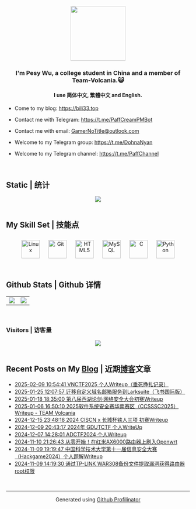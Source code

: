 <div align="center">
<img src="https://avatars.githubusercontent.com/u/28426291" align="center" height="150" width="150" />
</div>  
  

### <div align="center">I'm Pesy Wu, a college student in China and a member of Team-Volcania.😺</div>  
  

#### <div align="center">I use 简体中文, 繁體中文 and English.</div>  
  

- Come to my blog: https://bili33.top  
  

- Contact me with Telegram: https://t.me/PaffCreamPMBot  
  

- Contact me with email: GamerNoTitle@outlook.com  
  

- Welcome to my Telegram group: https://t.me/DohnaNyan  
  

- Welcome to my Telegram channel: https://t.me/PaffChannel  
  

<br/>  


## Static | 统计
<div align="center">
<img src="https://github-widgetbox.vercel.app/api/profile?username=GamerNoTitle&data=followers,repositories,stars,commits" align="center" height="" width="" />
</div>  
  

<br/>  


## My Skill Set | 技能点
<div align="center">  
<a href="https://www.linux.org/" target="_blank"><img style="margin: 10px" src="https://profilinator.rishav.dev/skills-assets/linux-original.svg" alt="Linux" height="50" /></a>  
<a href="https://github.com/" target="_blank"><img style="margin: 10px" src="https://profilinator.rishav.dev/skills-assets/git-scm-icon.svg" alt="Git" height="50" /></a>  
<a href="https://en.wikipedia.org/wiki/HTML5" target="_blank"><img style="margin: 10px" src="https://profilinator.rishav.dev/skills-assets/html5-original-wordmark.svg" alt="HTML5" height="50" /></a>  
<a href="https://www.mysql.com/" target="_blank"><img style="margin: 10px" src="https://profilinator.rishav.dev/skills-assets/mysql-original-wordmark.svg" alt="MySQL" height="50" /></a>  
<a href="https://www.cprogramming.com/" target="_blank"><img style="margin: 10px" src="https://profilinator.rishav.dev/skills-assets/c-original.svg" alt="C" height="50" /></a>  
<a href="https://www.python.org/" target="_blank"><img style="margin: 10px" src="https://profilinator.rishav.dev/skills-assets/python-original.svg" alt="Python" height="50" /></a>  
</div>  

<br/>  


## Github Stats | Github 详情
<div align="center">
<table><tr><td valign="top" width="50%">

<img src="https://github-readme-stats.vercel.app/api?username=GamerNoTitle&show_icons=true&count_private=true&hide_border=true" align="center" />

</td><td valign="top" width="50%">

<img src="https://github-readme-stats.vercel.app/api/top-langs/?username=GamerNoTitle&hide_border=true&layout=compact" align="center" />

</td></tr></table>  

</div>

<br/>  



### Visitors | 访客量
<div align="center">
<img src="https://count.getloli.com/get/@GamerNoTitle?theme=rule34" align="center" height="" width="" />
</div>  
  

<br/>  


## Recent Posts on My [Blog](https://bili33.top) | 近期[博客](https://bili33.top)文章
<!-- BLOG-POST-LIST:START -->
- [2025-02-09 10:54:41 VNCTF2025 个人Writeup（垂死挣扎记录）](https://bili33.top/posts/VNCTF2025-Writeup/)
- [2025-01-25 12:07:57 迁移自定义域名邮箱服务到Larksuite（飞书国际版）](https://bili33.top/posts/Move-My-Email-to-Larksuite/)
- [2025-01-18 18:35:00 第八届西湖论剑·网络安全大会初赛Writeup](https://bili33.top/posts/CTF-West-Lake-2025-Preliminary-round-Writeup/)
- [2025-01-06 16:50:10 2025软件系统安全赛华南赛区（CCSSSC2025）Writeup - TEAM Volcania](https://bili33.top/posts/CTF-CCSSSC2025-Preliminary-round-Writeup/)
- [2024-12-15 23:48:18 2024 CISCN x 长城杯铁人三项 初赛Writeup](https://bili33.top/posts/CTF-CISCN2024-Preliminary-round-Writeup/)
- [2024-12-09 20:43:17 2024年 GDUTCTF 个人WriteUp](https://bili33.top/posts/GDUTCTF2024-Writeup/)
- [2024-12-07 14:28:01 ADCTF2024 个人Writeup](https://bili33.top/posts/ADCTF2024-Writeup/)
- [2024-11-10 21:26:43 从零开始！在红米AX6000路由器上刷入Openwrt](https://bili33.top/posts/Flashing-Openwrt-on-Redmi-AX6000/)
- [2024-11-09 19:19:47 中国科学技术大学第十一届信息安全大赛（Hackgame2024）个人题解Writeup](https://bili33.top/posts/CTF-Hackergame2024-Writeup/)
- [2024-11-09 14:19:30 通过TP-LINK WAR308备份文件提取漏洞获得路由器root权限](https://bili33.top/posts/Hacking-TL-WAR308-Router-and-Get-root-Access/)<!-- BLOG-POST-LIST:END -->
<br />

----
<div align="center">Generated using <a href="https://profilinator.rishav.dev/" target="_blank">Github Profilinator</a></div>
